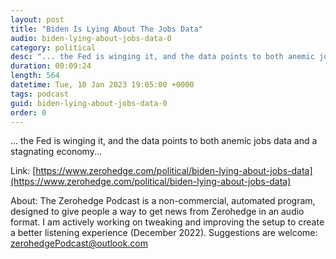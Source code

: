 ```yaml
---
layout: post
title: "Biden Is Lying About The Jobs Data"
audio: biden-lying-about-jobs-data-0
category: political
desc: "... the Fed is winging it, and the data points to both anemic jobs data and a stagnating economy..."
duration: 00:09:24
length: 564
datetime: Tue, 10 Jan 2023 19:05:00 +0000
tags: podcast
guid: biden-lying-about-jobs-data-0
order: 0
---
```

... the Fed is winging it, and the data points to both anemic jobs data and a stagnating economy...

Link: [https://www.zerohedge.com/political/biden-lying-about-jobs-data](https://www.zerohedge.com/political/biden-lying-about-jobs-data)

About: The Zerohedge Podcast is a non-commercial, automated program, designed to give people a way to get news from Zerohedge in an audio format.  I am actively working on tweaking and improving the setup to create a better listening experience (December 2022).  Suggestions are welcome: [zerohedgePodcast@outlook.com](mailto:zerohedgePodcast@outlook.com)